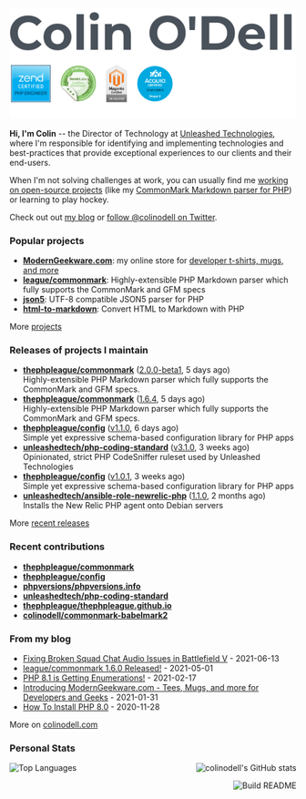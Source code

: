 ![](https://raw.githubusercontent.com/colinodell/colinodell/main/header.png)

**Hi, I'm Colin** -- the Director of Technology at [Unleashed Technologies](https://www.unleashed-technologies.com/), where I'm responsible for identifying and implementing technologies and best-practices that provide exceptional experiences to our clients and their end-users.

When I'm not solving challenges at work, you can usually find me [working on open-source projects](https://www.colinodell.com/projects) (like my [CommonMark Markdown parser for PHP](https://github.com/thephpleague/commonmark#leaguecommonmark)) or learning to play hockey.

Check out out [my blog](https://www.colinodell.com/blog) or [follow @colinodell on Twitter](https://twitter.com/colinodell).

### Popular projects

* **[ModernGeekware.com](https://www.moderngeekware.com/)**: my online store for [developer t-shirts, mugs, and more](https://www.moderngeekware.com/)
* **[league/commonmark](https://commonmark.thephpleague.com/)**: Highly-extensible PHP Markdown parser which fully supports the CommonMark and GFM specs
* **[json5](https://github.com/colinodell/json5)**: UTF-8 compatible JSON5 parser for PHP
* **[html-to-markdown](https://github.com/thephpleague/html-to-markdown)**: Convert HTML to Markdown with PHP

More [projects](https://www.colinodell.com/projects)

### Releases of projects I maintain

<!-- recent_releases starts -->
* **[thephpleague/commonmark](https://github.com/thephpleague/commonmark)** ([2.0.0-beta1](https://github.com/thephpleague/commonmark/releases/tag/2.0.0-beta1), 5 days ago)<br>Highly-extensible PHP Markdown parser which fully supports the CommonMark and GFM specs.
* **[thephpleague/commonmark](https://github.com/thephpleague/commonmark)** ([1.6.4](https://github.com/thephpleague/commonmark/releases/tag/1.6.4), 5 days ago)<br>Highly-extensible PHP Markdown parser which fully supports the CommonMark and GFM specs.
* **[thephpleague/config](https://github.com/thephpleague/config)** ([v1.1.0](https://github.com/thephpleague/config/releases/tag/v1.1.0), 6 days ago)<br>Simple yet expressive schema-based configuration library for PHP apps
* **[unleashedtech/php-coding-standard](https://github.com/unleashedtech/php-coding-standard)** ([v3.1.0](https://github.com/unleashedtech/php-coding-standard/releases/tag/v3.1.0), 3 weeks ago)<br>Opinionated, strict PHP CodeSniffer ruleset used by Unleashed Technologies
* **[thephpleague/config](https://github.com/thephpleague/config)** ([v1.0.1](https://github.com/thephpleague/config/releases/tag/v1.0.1), 3 weeks ago)<br>Simple yet expressive schema-based configuration library for PHP apps
* **[unleashedtech/ansible-role-newrelic-php](https://github.com/unleashedtech/ansible-role-newrelic-php)** ([1.1.0](https://github.com/unleashedtech/ansible-role-newrelic-php/releases/tag/1.1.0), 2 months ago)<br>Installs the New Relic PHP agent onto Debian servers
<!-- recent_releases ends -->
More [recent releases](https://github.com/colinodell/colinodell/blob/main/releases.md)

### Recent contributions

<!-- recent_contributions starts -->
* **[thephpleague/commonmark](https://github.com/thephpleague/commonmark)**
* **[thephpleague/config](https://github.com/thephpleague/config)**
* **[phpversions/phpversions.info](https://github.com/phpversions/phpversions.info)**
* **[unleashedtech/php-coding-standard](https://github.com/unleashedtech/php-coding-standard)**
* **[thephpleague/thephpleague.github.io](https://github.com/thephpleague/thephpleague.github.io)**
* **[colinodell/commonmark-babelmark2](https://github.com/colinodell/commonmark-babelmark2)**
<!-- recent_contributions ends -->

### From my blog

<!-- blog starts -->
* [Fixing Broken Squad Chat Audio Issues in Battlefield V](https://www.colinodell.com/blog/202106/fixing-broken-squad-chat-audio-issues-battlefield-v) - 2021-06-13
* [league/commonmark 1.6.0 Released!](https://www.colinodell.com/blog/202105/leaguecommonmark-160-released) - 2021-05-01
* [PHP 8.1 is Getting Enumerations!](https://www.colinodell.com/blog/202102/php-81-getting-enumerations) - 2021-02-17
* [Introducing ModernGeekware.com - Tees, Mugs, and more for Developers and Geeks](https://www.colinodell.com/blog/202101/introducing-moderngeekwarecom-tees-mugs-and-more-developers-and-geeks) - 2021-01-31
* [How To Install PHP 8.0](https://www.colinodell.com/blog/202011/how-install-php-80) - 2020-11-28
<!-- blog ends -->
More on [colinodell.com](https://www.colinodell.com/)

### Personal Stats

<img align="right" alt="colinodell's GitHub stats" src="https://github-readme-stats.vercel.app/api?username=colinodell&count_private=0&show_icons=true&" />

![Top Languages](https://github-readme-stats.vercel.app/api/top-langs/?username=colinodell&exclude_repo=mcforge)

<a href="https://github.com/colinodell/colinodell/actions"><img src="https://github.com/colinodell/colinodell/workflows/Build%20README/badge.svg" align="right" alt="Build README"></a>
